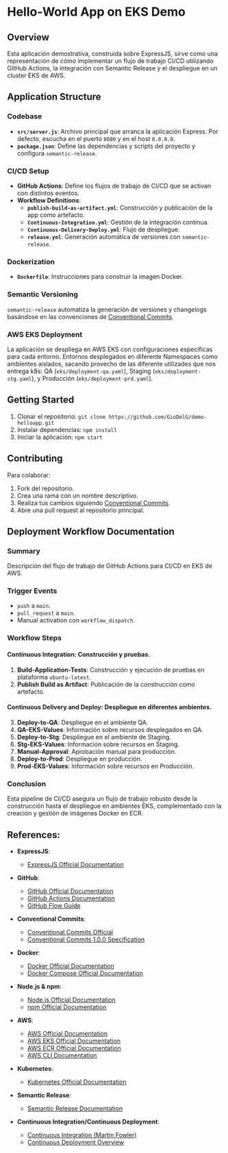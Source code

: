 # Hello-World App on EKS Demo

## Overview

Esta aplicación demostrativa, construida sobre ExpressJS, sirve como una representación de cómo implementar un flujo de trabajo CI/CD utilizando GitHub Actions, la integración con Semantic Release y el despliegue en un cluster EKS de AWS.

## Application Structure

### Codebase

- **`src/server.js`**: Archivo principal que arranca la aplicación Express. Por defecto, escucha en el puerto `8080` y en el host `0.0.0.0`.
- **`package.json`**: Define las dependencias y scripts del proyecto y configura `semantic-release`.

### CI/CD Setup

- **GitHub Actions**: Define los flujos de trabajo de CI/CD que se activan con distintos eventos.
- **Workflow Definitions**:
  - **`publish-build-as-artifact.yml`**: Construcción y publicación de la app como artefacto.
  - **`Continuous-Integration.yml`**: Gestión de la integración continua.
  - **`Continuous-Delivery-Deploy.yml`**: Flujo de despliegue.
  - **`release.yml`**: Generación automática de versiones con `semantic-release`.

### Dockerization

- **`Dockerfile`**: Instrucciones para construir la imagen Docker.

### Semantic Versioning

`semantic-release` automatiza la generación de versiones y changelogs basándose en las convenciones de [Conventional Commits](https://www.conventionalcommits.org/en/v1.0.0/).

### AWS EKS Deployment

La aplicación se despliega en AWS EKS con configuraciones específicas para cada entorno. Entornos desplegados en diferente Namespaces como ambientes aislados, sacando provecho de las diferente utilizades que nos entrega k8s: QA (`eks/deployment-qa.yaml`), Staging (`eks/deployment-stg.yaml`), y Producción (`eks/deployment-prd.yaml`).

## Getting Started

1. Clonar el repositorio: `git clone https://github.com/GioDelG/demo-helloapp.git`
2. Instalar dependencias: `npm install`
3. Iniciar la aplicación: `npm start`

## Contributing

Para colaborar:

1. Fork del repositorio.
2. Crea una rama con un nombre descriptivo.
3. Realiza tus cambios siguiendo [Conventional Commits](https://www.conventionalcommits.org/en/v1.0.0/).
4. Abre una pull request al repositorio principal.

## Deployment Workflow Documentation

### Summary

Descripción del flujo de trabajo de GitHub Actions para CI/CD en EKS de AWS.

### Trigger Events

- `push` a `main`.
- `pull_request` a `main`.
- Manual activation con `workflow_dispatch`.

### Workflow Steps
#### **Continuous Integration**: Construcción y pruebas.
1. **Build-Application-Tests**: Construcción y ejecución de pruebas en plataforma `ubuntu-latest`.
2. **Publish Build as Artifact**: Publicación de la construcción como artefacto.
#### **Continuous Delivery and Deploy**: Despliegue en diferentes ambientes.
3. **Deploy-to-QA**: Despliegue en el ambiente QA.
4. **QA-EKS-Values**: Información sobre recursos desplegados en QA.
5. **Deploy-to-Stg**: Despliegue en el ambiente de Staging.
6. **Stg-EKS-Values**: Información sobre recursos en Staging.
7. **Manual-Approval**: Aprobación manual para producción.
8. **Deploy-to-Prod**: Despliegue en producción.
9. **Prod-EKS-Values**: Información sobre recursos en Producción.



### Conclusion

Esta pipeline de CI/CD asegura un flujo de trabajo robusto desde la construcción hasta el despliegue en ambientes EKS, complementado con la creación y gestión de imágenes Docker en ECR.

## References:

- **ExpressJS**:
  - [ExpressJS Official Documentation](https://expressjs.com/)

- **GitHub**:
  - [GitHub Official Documentation](https://docs.github.com/)
  - [GitHub Actions Documentation](https://docs.github.com/en/actions)
  - [GitHub Flow Guide](https://guides.github.com/introduction/flow/)

- **Conventional Commits**:
  - [Conventional Commits Official](https://www.conventionalcommits.org/en/v1.0.0/)
  - [Conventional Commits 1.0.0 Specification](https://www.conventionalcommits.org/en/v1.0.0/#specification)

- **Docker**:
  - [Docker Official Documentation](https://docs.docker.com/)
  - [Docker Compose Official Documentation](https://docs.docker.com/compose/)

- **Node.js & npm**:
  - [Node.js Official Documentation](https://nodejs.org/en/docs/)
  - [npm Official Documentation](https://docs.npmjs.com/)

- **AWS**:
  - [AWS Official Documentation](https://docs.aws.amazon.com/)
  - [AWS EKS Official Documentation](https://aws.amazon.com/eks/)
  - [AWS ECR Official Documentation](https://aws.amazon.com/ecr/)
  - [AWS CLI Documentation](https://aws.amazon.com/cli/)

- **Kubernetes**:
  - [Kubernetes Official Documentation](https://kubernetes.io/docs/home/)

- **Semantic Release**:
  - [Semantic Release Documentation](https://semantic-release.gitbook.io/semantic-release/)

- **Continuous Integration/Continuous Deployment**:
  - [Continuous Integration (Martin Fowler)](https://martinfowler.com/articles/continuousIntegration.html)
  - [Continuous Deployment Overview](https://www.atlassian.com/continuous-delivery/principles/continuous-integration-vs-delivery-vs-deployment)



